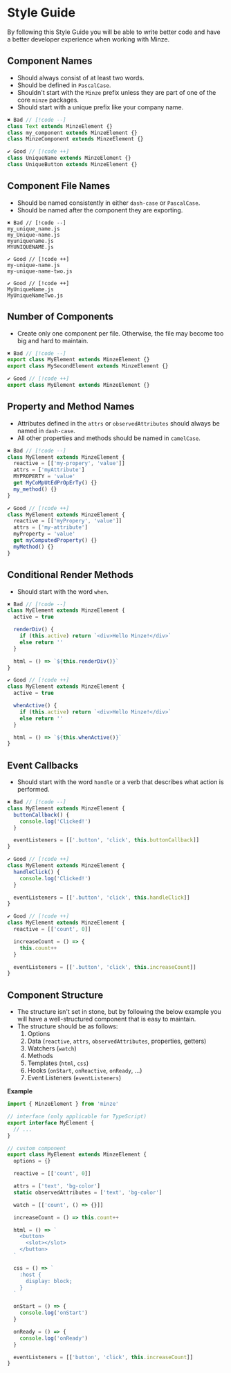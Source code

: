 # Style Guide

By following this Style Guide you will be able to write better code and have a better developer experience when working with Minze.

## Component Names

- Should always consist of at least two words.
- Should be defined in `PascalCase`.
- Shouldn't start with the `Minze` prefix unless they are part of one of the core `minze` packages.
- Should start with a unique prefix like your company name.

```js
✖ Bad // [!code --]
class Text extends MinzeElement {}
class my_component extends MinzeElement {}
class MinzeComponent extends MinzeElement {}

✔ Good // [!code ++]
class UniqueName extends MinzeElement {}
class UniqueButton extends MinzeElement {}
```

## Component File Names

- Should be named consistently in either `dash-case` or `PascalCase`.
- Should be named after the component they are exporting.

```
✖ Bad // [!code --]
my_unique_name.js
my_Unique-name.js
myuniquename.js
MYUNIQUENAME.js

✔ Good // [!code ++]
my-unique-name.js
my-unique-name-two.js

✔ Good // [!code ++]
MyUniqueName.js
MyUniqueNameTwo.js
```

## Number of Components

- Create only one component per file. Otherwise, the file may become too big and hard to maintain.

```js
✖ Bad // [!code --]
export class MyElement extends MinzeElement {}
export class MySecondElement extends MinzeElement {}

✔ Good // [!code ++]
export class MyElement extends MinzeElement {}
```

## Property and Method Names

- Attributes defined in the `attrs` or `observedAttributes` should always be named in `dash-case`.
- All other properties and methods should be named in `camelCase`.

```js
✖ Bad // [!code --]
class MyElement extends MinzeElement {
  reactive = [['my-propery', 'value']]
  attrs = ['myAttribute']
  MYPROPERTY = 'value'
  get MyCoMpUtEdPrOpErTy() {}
  my_method() {}
}

✔ Good // [!code ++]
class MyElement extends MinzeElement {
  reactive = [['myPropery', 'value']]
  attrs = ['my-attribute']
  myProperty = 'value'
  get myComputedProperty() {}
  myMethod() {}
}
```

## Conditional Render Methods

- Should start with the word `when`.

```js
✖ Bad // [!code --]
class MyElement extends MinzeElement {
  active = true

  renderDiv() {
    if (this.active) return `<div>Hello Minze!</div>`
    else return ''
  }

  html = () => `${this.renderDiv()}`
}

✔ Good // [!code ++]
class MyElement extends MinzeElement {
  active = true

  whenActive() {
    if (this.active) return `<div>Hello Minze!</div>`
    else return ''
  }

  html = () => `${this.whenActive()}`
}
```

## Event Callbacks

- Should start with the word `handle` or a verb that describes what action is performed.

```js
✖ Bad // [!code --]
class MyElement extends MinzeElement {
  buttonCallback() {
    console.log('Clicked!')
  }

  eventListeners = [['.button', 'click', this.buttonCallback]]
}

✔ Good // [!code ++]
class MyElement extends MinzeElement {
  handleClick() {
    console.log('Clicked!')
  }

  eventListeners = [['.button', 'click', this.handleClick]]
}

✔ Good // [!code ++]
class MyElement extends MinzeElement {
  reactive = [['count', 0]]

  increaseCount = () => {
    this.count++
  }

  eventListeners = [['.button', 'click', this.increaseCount]]
}
```

## Component Structure

- The structure isn't set in stone, but by following the below example you will have a well-structured component that is easy to maintain.
- The structure should be as follows:
  1. Options
  2. Data (`reactive`, `attrs`, `observedAttributes`, properties, getters)
  3. Watchers (`watch`)
  4. Methods
  5. Templates (`html`, `css`)
  6. Hooks (`onStart`, `onReactive`, `onReady`, ...)
  7. Event Listeners (`eventListeners`)

**Example**

```ts
import { MinzeElement } from 'minze'

// interface (only applicable for TypeScript)
export interface MyElement {
  // ...
}

// custom component
export class MyElement extends MinzeElement {
  options = {}

  reactive = [['count', 0]]

  attrs = ['text', 'bg-color']
  static observedAttributes = ['text', 'bg-color']

  watch = [['count', () => {}]]

  increaseCount = () => this.count++

  html = () => `
    <button>
      <slot></slot>
    </button>
  `

  css = () => `
    :host {
      display: block;
    }
  `

  onStart = () => {
    console.log('onStart')
  }

  onReady = () => {
    console.log('onReady')
  }

  eventListeners = [['button', 'click', this.increaseCount]]
}
```

